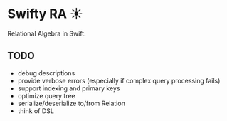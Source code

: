 # Swifty RA ☀️

Relational Algebra in Swift.

## TODO
- debug descriptions
- provide verbose errors (especially if complex query processing fails)
- support indexing and primary keys
- optimize query tree
- serialize/deserialize to/from Relation
- think of DSL
